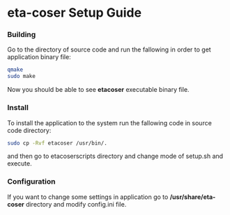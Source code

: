 # eta-coser Setup Guide

### Building

Go to the directory of source code and run the fallowing in order to get application binary file:
```bash
qmake
sudo make
```
Now you should be able to see **etacoser** executable binary file.

### Install

To install the application to the system run the fallowing code in source code directory:

```bash
sudo cp -Rvf etacoser /usr/bin/.
```
and then go to etacoserscripts directory and change mode of setup.sh
and execute.

### Configuration

If you want to change some settings in application go to **/usr/share/eta-coser** directory and modify config.ini file.

